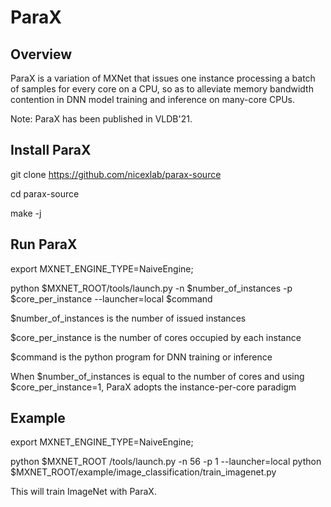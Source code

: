 # ParaX

## Overview
ParaX is a variation of MXNet 
that issues one instance processing a batch of samples for every core on a CPU, 
so as to alleviate memory bandwidth contention in DNN model training and inference on many-core CPUs.

Note: ParaX has been published in VLDB'21. 

## Install ParaX
git clone https://github.com/nicexlab/parax-source

cd parax-source

make -j

## Run ParaX
export MXNET_ENGINE_TYPE=NaiveEngine; 

python $MXNET_ROOT/tools/launch.py -n $number_of_instances -p $core_per_instance --launcher=local $command

$number_of_instances is the number of issued instances

$core_per_instance is the number of cores occupied by each instance

$command is the python program for DNN training or inference

When $number_of_instances is equal to the number of cores and using $core_per_instance=1, ParaX adopts the instance-per-core paradigm

## Example
export MXNET_ENGINE_TYPE=NaiveEngine; 

python $MXNET_ROOT /tools/launch.py -n 56 -p 1 --launcher=local python $MXNET_ROOT/example/image_classification/train_imagenet.py 

This will train ImageNet with ParaX.
